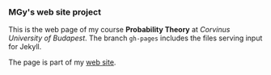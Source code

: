 ### MGy's web site project

This is the web page of my course **Probability Theory** at 
*Corvinus University of Budapest*.
The branch ``gh-pages`` includes the files serving input for Jekyll. 

The page is part of my [web site](https://magyarkuti.github.io).
